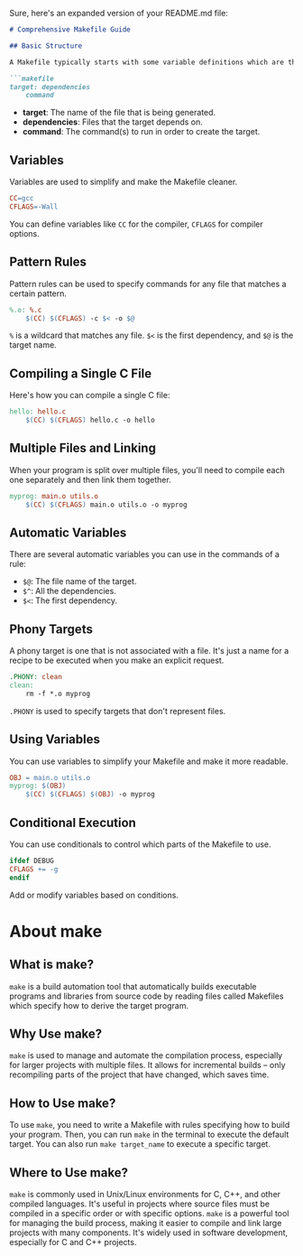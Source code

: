 Sure, here's an expanded version of your README.md file:

```markdown
# Comprehensive Makefile Guide

## Basic Structure

A Makefile typically starts with some variable definitions which are then followed by a set of target entries. You can also include other Makefiles.

```makefile
target: dependencies
    command
```
- **target**: The name of the file that is being generated.
- **dependencies**: Files that the target depends on.
- **command**: The command(s) to run in order to create the target.

## Variables

Variables are used to simplify and make the Makefile cleaner.

```makefile
CC=gcc
CFLAGS=-Wall
```
You can define variables like `CC` for the compiler, `CFLAGS` for compiler options.

## Pattern Rules

Pattern rules can be used to specify commands for any file that matches a certain pattern.

```makefile
%.o: %.c
    $(CC) $(CFLAGS) -c $< -o $@
```
`%` is a wildcard that matches any file. `$<` is the first dependency, and `$@` is the target name.

## Compiling a Single C File

Here's how you can compile a single C file:

```makefile
hello: hello.c
    $(CC) $(CFLAGS) hello.c -o hello
```

## Multiple Files and Linking

When your program is split over multiple files, you'll need to compile each one separately and then link them together.

```makefile
myprog: main.o utils.o
    $(CC) $(CFLAGS) main.o utils.o -o myprog
```

## Automatic Variables

There are several automatic variables you can use in the commands of a rule:

- `$@`: The file name of the target.
- `$^`: All the dependencies.
- `$<`: The first dependency.

## Phony Targets

A phony target is one that is not associated with a file. It's just a name for a recipe to be executed when you make an explicit request.

```makefile
.PHONY: clean
clean:
    rm -f *.o myprog
```
`.PHONY` is used to specify targets that don't represent files.

## Using Variables

You can use variables to simplify your Makefile and make it more readable.

```makefile
OBJ = main.o utils.o
myprog: $(OBJ)
    $(CC) $(CFLAGS) $(OBJ) -o myprog
```

## Conditional Execution

You can use conditionals to control which parts of the Makefile to use.

```makefile
ifdef DEBUG
CFLAGS += -g
endif
```
Add or modify variables based on conditions.

# About make

## What is make?

`make` is a build automation tool that automatically builds executable programs and libraries from source code by reading files called Makefiles which specify how to derive the target program.

## Why Use make?

`make` is used to manage and automate the compilation process, especially for larger projects with multiple files. It allows for incremental builds – only recompiling parts of the project that have changed, which saves time.

## How to Use make?

To use `make`, you need to write a Makefile with rules specifying how to build your program. Then, you can run `make` in the terminal to execute the default target. You can also run `make target_name` to execute a specific target.

## Where to Use make?

`make` is commonly used in Unix/Linux environments for C, C++, and other compiled languages. It's useful in projects where source files must be compiled in a specific order or with specific options. `make` is a powerful tool for managing the build process, making it easier to compile and link large projects with many components. It's widely used in software development, especially for C and C++ projects.
```
